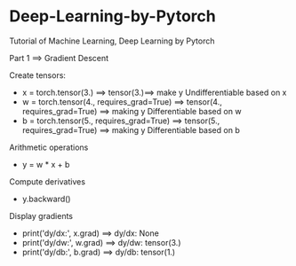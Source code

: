 # Deep-Learning-by-Pytorch
Tutorial of Machine Learning, Deep Learning by Pytorch

Part 1 ==> Gradient Descent

Create tensors:
- x = torch.tensor(3.) ==> tensor(3.)==> make y Undifferentiable based on x
- w = torch.tensor(4., requires_grad=True) ==> tensor(4., requires_grad=True) ==> making y Differentiable based on w 
- b = torch.tensor(5., requires_grad=True) ==> tensor(5., requires_grad=True) ==> making y Differentiable based on b 

 Arithmetic operations
 
-  y = w * x + b

 Compute derivatives
 
- y.backward()

Display gradients

- print('dy/dx:', x.grad) ==> dy/dx: None
- print('dy/dw:', w.grad) ==> dy/dw: tensor(3.)
- print('dy/db:', b.grad) ==> dy/db: tensor(1.)






